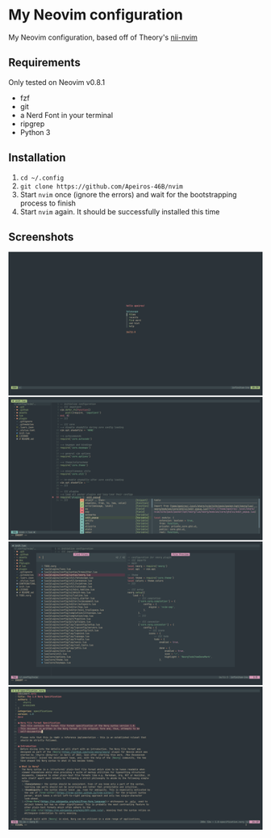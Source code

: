 # My Neovim configuration

My Neovim configuration, based off of Theory's [nii-nvim](https://github.com/Theory-of-Everything/nii-nvim)

## Requirements

Only tested on Neovim v0.8.1

- fzf
- git
- a Nerd Font in your terminal
- ripgrep
- Python 3

## Installation

1. `cd ~/.config`
2. `git clone https://github.com/Apeiros-46B/nvim`
3. Start `nvim` once (ignore the errors) and wait for the bootstrapping process to finish
4. Start `nvim` again. It should be successfully installed this time

## Screenshots

![dashboard](assets/main.png)
![programming](assets/code.png)
![file picker](assets/pick.png)
![documents with Neorg](assets/norg.png)
